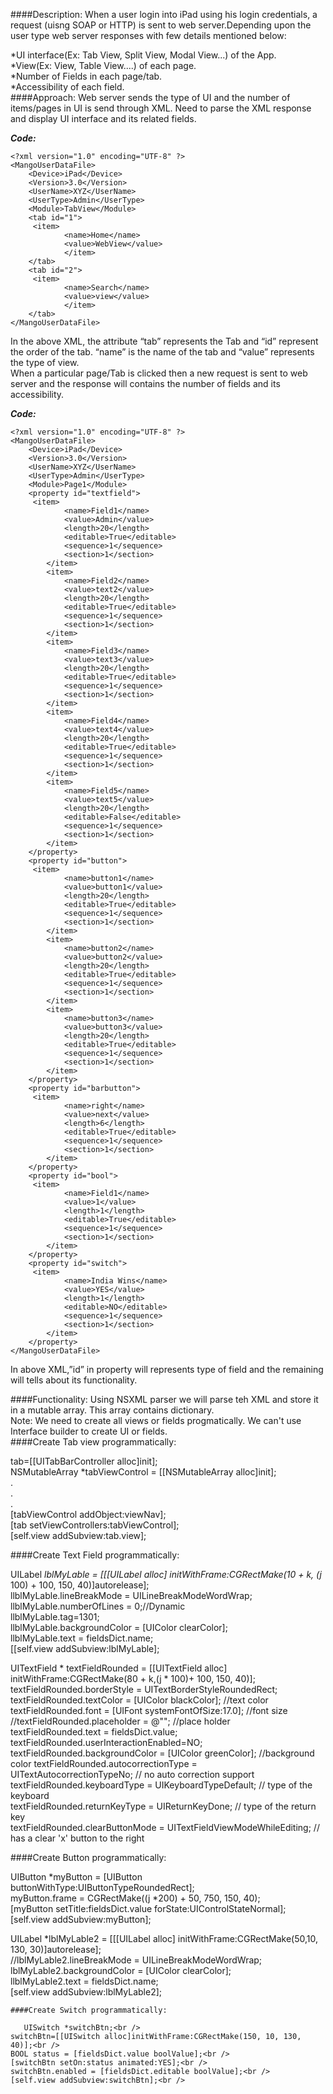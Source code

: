 ####Description:
When a user login into iPad using his login credentials, a request (uisng SOAP or HTTP) is sent to web server.Depending upon the user type web server responses with few details mentioned below:

*UI interface(Ex: Tab View, Split View, Modal View...) of the App.<br />
*View(Ex: View, Table View....) of each page.<br />
*Number of Fields in each page/tab.<br />
*Accessibility of each field.<br />
####Approach:
Web server sends the type of UI and the number of items/pages in UI is send through XML. Need to parse the XML response and display UI interface and its related fields.<br />

**_Code:_**
```
<?xml version="1.0" encoding="UTF-8" ?>
<MangoUserDataFile>
    <Device>iPad</Device>
    <Version>3.0</Version>
	<UserName>XYZ</UserName>
	<UserType>Admin</UserType>
    <Module>TabView</Module>
    <tab id="1">
   	 <item>
          	<name>Home</name>
          	<value>WebView</value>
          	</item> 	 
    </tab>
    <tab id="2">
   	 <item>
          	<name>Search</name>
          	<value>view</value>
          	</item>	 
    </tab>
</MangoUserDataFile>

```
In the above XML, the attribute “tab” represents the Tab and “id” represent the order of the tab. “name” is the name of the tab and “value” represents the type of view.<br />
When a particular page/Tab is clicked then a new request is sent to web server and the response will contains the number of fields and its accessibility. 

**_Code:_**
```
<?xml version="1.0" encoding="UTF-8" ?>
<MangoUserDataFile>
    <Device>iPad</Device>
    <Version>3.0</Version>
	<UserName>XYZ</UserName>
	<UserType>Admin</UserType>
    <Module>Page1</Module>
    <property id="textfield">
   	 <item>
          	<name>Field1</name>
          	<value>Admin</value>
          	<length>20</length>
          	<editable>True</editable>
          	<sequence>1</sequence>
          	<section>1</section>
     	</item>
     	<item>
          	<name>Field2</name>
          	<value>text2</value>
          	<length>20</length>
          	<editable>True</editable>
          	<sequence>1</sequence>
          	<section>1</section>
     	</item>
     	<item>
          	<name>Field3</name>
          	<value>text3</value>
          	<length>20</length>
          	<editable>True</editable>
          	<sequence>1</sequence>
          	<section>1</section>
     	</item>
     	<item>
          	<name>Field4</name>
          	<value>text4</value>
          	<length>20</length>
          	<editable>True</editable>
          	<sequence>1</sequence>
          	<section>1</section>
     	</item>
     	<item>
          	<name>Field5</name>
          	<value>text5</value>
          	<length>20</length>
          	<editable>False</editable>
          	<sequence>1</sequence>
          	<section>1</section>
     	</item>
    </property>
    <property id="button">
   	 <item>
          	<name>button1</name>
          	<value>button1</value>
          	<length>20</length>
          	<editable>True</editable>
          	<sequence>1</sequence>
          	<section>1</section>
     	</item>
     	<item>
          	<name>button2</name>
          	<value>button2</value>
          	<length>20</length>
          	<editable>True</editable>
          	<sequence>1</sequence>
          	<section>1</section>
     	</item>
     	<item>
          	<name>button3</name>
          	<value>button3</value>
          	<length>20</length>
          	<editable>True</editable>
          	<sequence>1</sequence>
          	<section>1</section>
     	</item>
    </property>
    <property id="barbutton">
   	 <item>
          	<name>right</name>
          	<value>next</value>
          	<length>6</length>
          	<editable>True</editable>
          	<sequence>1</sequence>
          	<section>1</section>
     	</item>
    </property>
    <property id="bool">
   	 <item>
          	<name>Field1</name>
          	<value>1</value>
          	<length>1</length>
          	<editable>True</editable>
          	<sequence>1</sequence>
          	<section>1</section>
     	</item>
    </property>
	<property id="switch">
   	 <item>
          	<name>India Wins</name>
          	<value>YES</value>
          	<length>1</length>
          	<editable>NO</editable>
          	<sequence>1</sequence>
          	<section>1</section>
     	</item>
    </property>
</MangoUserDataFile>

```
In above XML,”id” in property will represents type of field and the remaining will tells about its functionality.

####Functionality:
Using NSXML parser we will parse teh XML and store it in a mutable array. This array contains dictionary.<br />
Note: We need to create all views or fields progmatically. We can't use Interface builder to create UI or fields.<br />
####Create Tab view programmatically:

tab=[[UITabBarController alloc]init];<br />
 NSMutableArray *tabViewControl = [[NSMutableArray alloc]init];<br />
.<br />
.<br />
.<br />
[tabViewControl addObject:viewNav];<br />
[tab setViewControllers:tabViewControl];<br />
[self.view addSubview:tab.view];<br />

####Create Text Field programmatically:

UILabel *lblMyLable = [[[UILabel alloc] initWithFrame:CGRectMake(10 + k, (j* 100) + 100, 150, 40)]autorelease];<br />
 llblMyLable.lineBreakMode = UILineBreakModeWordWrap;<br />
 llblMyLable.numberOfLines = 0;//Dynamic<br />
 llblMyLable.tag=1301;<br />
 llblMyLable.backgroundColor = [UIColor clearColor];<br />
 llblMyLable.text = fieldsDict.name;<br />
  [[self.view addSubview:lblMyLable];<br />
  
  UITextField * textFieldRounded = [[UITextField alloc] initWithFrame:CGRectMake(80 + k,(j * 100)+ 100, 150, 40)];<br />
  textFieldRounded.borderStyle = UITextBorderStyleRoundedRect;<br />
   textFieldRounded.textColor = [UIColor blackColor]; //text color<br />
   textFieldRounded.font = [UIFont systemFontOfSize:17.0];  //font size<br />
    //textFieldRounded.placeholder = @"<enter text>";  //place holder<br />
    textFieldRounded.text = fieldsDict.value;<br />
     textFieldRounded.userInteractionEnabled=NO;<br />
 textFieldRounded.backgroundColor = [UIColor greenColor]; //background color textFieldRounded.autocorrectionType =<br /> UITextAutocorrectionTypeNo;    // no auto correction support<br />
 textFieldRounded.keyboardType = UIKeyboardTypeDefault;  // type of the keyboard<br />
 textFieldRounded.returnKeyType = UIReturnKeyDone;  // type of the return key<br />
  textFieldRounded.clearButtonMode = UITextFieldViewModeWhileEditing;    // has a clear 'x' button to the right<br />
  
  ####Create Button programmatically:
  
  UIButton *myButton = [UIButton buttonWithType:UIButtonTypeRoundedRect];<br />
   myButton.frame = CGRectMake((j *200) + 50, 750, 150, 40);<br />
   [myButton setTitle:fieldsDict.value forState:UIControlStateNormal];<br />
   [self.view addSubview:myButton];<br />
   
   UILabel *lblMyLable2 = [[[UILabel alloc] initWithFrame:CGRectMake(50,10, 130, 30)]autorelease];<br />
    //lblMyLable2.lineBreakMode = UILineBreakModeWordWrap;<br />
    lblMyLable2.backgroundColor = [UIColor clearColor];<br />
   llblMyLable2.text = fieldsDict.name;<br />
    [self.view addSubview:lblMyLable2];<br />
    
    ####Create Switch programmatically:
    
       UISwitch *switchBtn;<br />
    switchBtn=[[UISwitch alloc]initWithFrame:CGRectMake(150, 10, 130, 40)];<br />
    BOOL status = [fieldsDict.value boolValue];<br />
    [switchBtn setOn:status animated:YES];<br />
    switchBtn.enabled = [fieldsDict.editable boolValue];<br />
    [self.view addSubview:switchBtn];<br />










